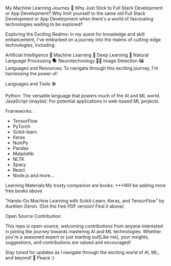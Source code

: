 
My Machine Learning Journey 🚀
Why Just Stick to Full Stack Development or App Development?
Why limit yourself to the same old Full Stack Development or App Development when there's a world of fascinating technologies waiting to be explored?

Exploring the Exciting Realms:
In my quest for knowledge and skill enhancement, I've embarked on a journey into the realms of cutting-edge technologies, including:

Artificial Intelligence 🤖
Machine Learning 🧠
Deep Learning 🌌
Natural Language Processing 🗣️
Neurotechnology 🧠🔬
Image Detection 🖼️
Languages and Resources:
To navigate through this exciting journey, I'm harnessing the power of:

Languages and Tools 🛠️

Python: The versatile language that powers much of the AI and ML world.
JavaScript (maybe): For potential applications in web-based ML projects.

Frameworks:

- TensorFlow
- PyTorch
- Scikit-learn
- Keras
- NumPy
- Pandas
- Matplotlib
- NLTK
- Spacy
- React
- Node.js
and more...

Learning Materials:My trusty companion are books: 
***Will be adding  more free books above

"Hands-On Machine Learning with Scikit-Learn, Keras, and TensorFlow" by Aurélien Géron. (Got the free PDF version! Find it above)

Open Source Contribution:

This repo is open-source, welcoming contributions from anyone interested in joining the journey towards mastering AI and ML technologies. Whether you're a seasoned expert or just starting out[Like me], your insights, suggestions, and contributions are valued and encouraged!

Stay tuned for updates as I navigate through the exciting world of AI, ML, and beyond! 🌟
Peace :)
